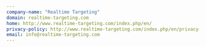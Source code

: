```yaml
---
company-name: "Realtime Targeting"
domain: realtime-targeting.com
home: http://www.realtime-targeting.com/index.php/en/
privacy-policy: http://www.realtime-targeting.com/index.php/en/privacy-policy
email: info@realtime-targeting.com
---
```




